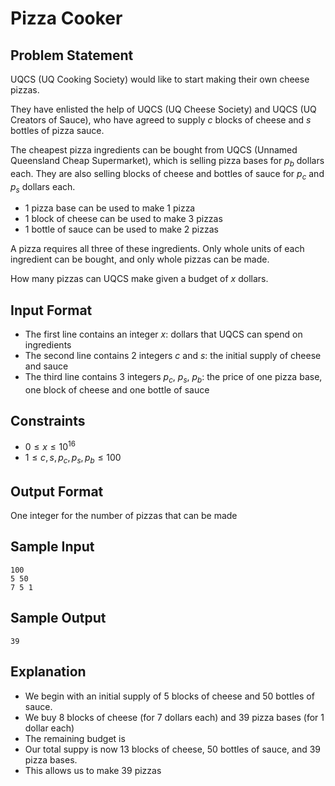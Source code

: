 # Pizza Cooker

## Problem Statement

UQCS (UQ Cooking Society) would like to start making their own cheese pizzas.

They have enlisted the help of UQCS (UQ Cheese Society) and UQCS (UQ Creators of Sauce), who have agreed to supply $c$ blocks of cheese and $s$ bottles of pizza sauce.

The cheapest pizza ingredients can be bought from UQCS (Unnamed Queensland Cheap Supermarket), which is selling pizza bases for $p_b$ dollars each. They are also selling blocks of cheese and bottles of sauce for $p_c$ and $p_s$ dollars each.

- 1 pizza base can be used to make 1 pizza
- 1 block of cheese can be used to make 3 pizzas
- 1 bottle of sauce can be used to make 2 pizzas

A pizza requires all three of these ingredients. Only whole units of each ingredient can be bought, and only whole pizzas can be made.

How many pizzas can UQCS make given a budget of $x$ dollars.

## Input Format

- The first line contains an integer $x$: dollars that UQCS can spend on ingredients
- The second line contains 2 integers $c$ and $s$: the initial supply of cheese and sauce
- The third line contains 3 integers $p_c$, $p_s$, $p_b$: the price of one pizza base, one block of cheese and one bottle of sauce

## Constraints

- $0 \leq x \leq 10^16$
- $1 \leq c,s, p_c, p_s, p_b \leq 100$

## Output Format
One integer for the number of pizzas that can be made

## Sample Input

```
100
5 50
7 5 1
```

## Sample Output

```
39
```

## Explanation

- We begin with an initial supply of 5 blocks of cheese and 50 bottles of sauce.
- We buy 8 blocks of cheese (for 7 dollars each) and 39 pizza bases (for 1 dollar each)
- The remaining budget is
- Our total suppy is now 13 blocks of cheese, 50 bottles of sauce, and 39 pizza bases.
- This allows us to make 39 pizzas